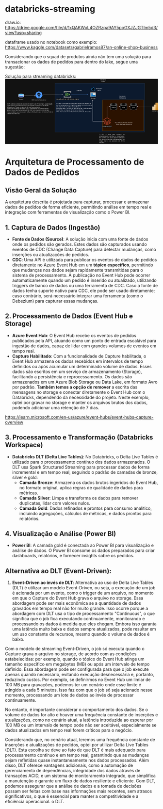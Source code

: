 # databricks-streaming
draw.io: https://drive.google.com/file/d/1xQAKWxL4OZRzpa9AY5poGXJZJGTIm5d3/view?usp=sharing

dataframe usado no notebook como exemplo:
https://www.kaggle.com/datasets/gabrielramos87/an-online-shop-business

Considerando que o squad de produtos ainda não tem uma solução para transacionar os dados de pedidos para dentro do lake, segue uma sugestão:

Solução para streaming databricks:
![Solucao](images/solucao.drawio.png)

# Arquitetura de Processamento de Dados de Pedidos

## Visão Geral da Solução

A arquitetura descrita é projetada para capturar, processar e armazenar dados de pedidos de forma eficiente, permitindo análise em tempo real e integração com ferramentas de visualização como o Power BI.

## 1. Captura de Dados (Ingestão)

- **Fonte de Dados (Source)**: A solução inicia com uma fonte de dados onde os pedidos são gerados. Estes dados são capturados usando eventos de CDC (Change Data Capture) para detectar mudanças, como inserções ou atualizações de pedidos.
- **CDC**: Uma API é utilizada para publicar os eventos de dados de pedidos diretamente no Azure Event Hub em um **tópico específico**, permitindo que mudanças nos dados sejam rapidamente transmitidas para o sistema de processamento. A publicação no Event Hub pode ocorrer automaticamente quando um pedido é inserido ou atualizado, utilizando triggers de banco de dados ou uma ferramenta de CDC. Caso a fonte de dados tenha suporte nativo para CDC, ele pode ser usado diretamente; caso contrário, será necessário integrar uma ferramenta (como o Debezium) para capturar essas mudanças.

## 2. Processamento de Dados (Event Hub e Storage)

- **Azure Event Hub**: O Event Hub recebe os eventos de pedidos publicados pela API, atuando como um ponto de entrada escalável para ingestão de dados, capaz de lidar com grandes volumes de eventos em tempo real.
- **Capture Habilitado**: Com a funcionalidade de Capture habilitada, o Event Hub armazena os dados recebidos em intervalos de tempo definidos ou após acumular um determinado volume de dados. Esses dados são escritos em um serviço de armazenamento (Storage), facilitando a persistência e reprocessamento. Os dados são armazenados em um Azure Blob Storage ou Data Lake, em formato Avro por padrão. **Também temos a opção de remover** a escrita das mensagens no storage e conectar diretamente o Event Hub com o Databricks, dependendo da necessidade do projeto. Neste exemplo, optei por gravar no storage e manter os arquivos brutos dos dados, podendo adicionar uma retenção de 7 dias.

https://learn.microsoft.com/en-us/azure/event-hubs/event-hubs-capture-overview


## 3. Processamento e Transformação (Databricks Workspace)

- **Databricks DLT (Delta Live Tables)**: No Databricks, o Delta Live Tables é utilizado para o processamento contínuo dos dados armazenados. O DLT usa Spark Structured Streaming para processar dados de forma incremental e em tempo real, seguindo o padrão de camadas de bronze, silver e gold:
  - **Camada Bronze**: Armazena os dados brutos ingeridos do Event Hub, no formato original, aplica regras de qualidade de dados para métricas.
  - **Camada Silver**: Limpa e transforma os dados para remover duplicatas, lidar com valores nulos.
  - **Camada Gold**: Dados refinados e prontos para consumo analítico, incluindo agregações, cálculos de métricas, e dados prontos para relatórios.

## 4. Visualização e Análise (Power BI)

- **Power BI**: A camada gold é conectada ao Power BI para visualização e análise de dados. O Power BI consome os dados preparados para criar dashboards, relatórios, e fornecer insights sobre os pedidos.

## Alternativa ao DLT (Event-Driven):

1. **Event-Driven ao invés de DLT**: 
Alternativa ao uso de Delta Live Tables (DLT) é utilizar um modelo Event-Driven, ou seja, a execução de um job é acionada por um evento, como o trigger de um arquivo, no momento em que o Capture do Event Hub grava o arquivo no storage. Essa abordagem pode ser mais econômica se a quantidade de dados gravados em tempo real não for muito grande. Isso ocorre porque a abordagem com DLT usa o tipo de processamento "Continuous", o que significa que o job fica executando continuamente, monitorando e processando os dados à medida que eles chegam. Embora isso garanta uma latência muito baixa e dados sempre atualizados, pode resultar em um uso constante de recursos, mesmo quando o volume de dados é baixo.

Com o modelo de streaming Event-Driven, o job só executa quando o Capture grava o arquivo no storage, de acordo com as condições estabelecidas: por exemplo, quando o tópico do Event Hub atinge um tamanho específico em megabytes (MB) ou após um intervalo de tempo definido. Essa abordagem pode ser configurada para que o job execute apenas quando necessário, evitando execução desnecessária e, portanto, reduzindo custos. Por exemplo, se definirmos no Event Hub um limiar de 100 MB para gravações, podemos ter um cenário onde esse limite é atingido a cada 5 minutos. Isso faz com que o job só seja acionado nesse momento, processando um lote de dados ao invés de processar continuamente.

No entanto, é importante considerar o comportamento dos dados. Se o volume de dados for alto e houver uma frequência constante de inserções e atualizações, como no cenário atual, a latência introduzida ao esperar por 100 MB ou um intervalo de tempo pode não ser aceitável, especialmente se dados atualizados em tempo real forem críticos para o negócio.

Considerando que, no cenário atual, teremos uma frequência constante de inserções e atualizações de pedidos, optei por utilizar Delta Live Tables (DLT). Esta escolha se deve ao fato de que DLT é mais adequado para processamento contínuo e em tempo real, garantindo que as mudanças sejam refletidas quase instantaneamente nos dados processados. Além disso, DLT oferece vantagens adicionais, como a automação de gerenciamento de dependências, integridade dos dados através de transações ACID, e um sistema de monitoramento integrado, que simplifica a manutenção e garante um fluxo de dados resiliente e eficiente. Com DLT, podemos assegurar que a análise de dados e a tomada de decisões possam ser feitas com base nas informações mais recentes, sem atrasos significativos, o que é essencial para manter a competitividade e a eficiência operacional. o DLT.

